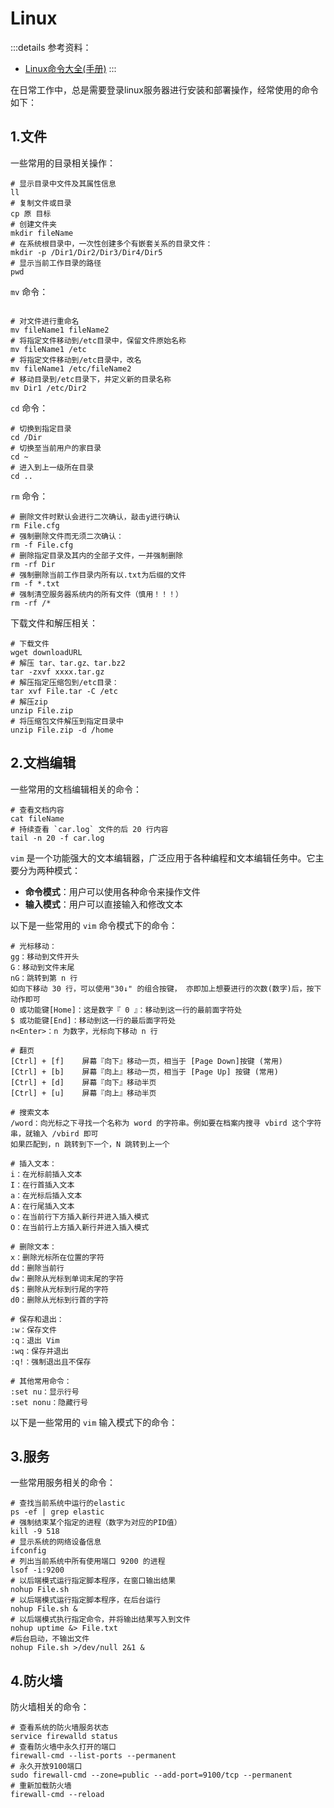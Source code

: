 # Linux

:::details 参考资料：

- [Linux命令大全(手册)](https://www.linuxcool.com/)
  :::

在日常工作中，总是需要登录linux服务器进行安装和部署操作，经常使用的命令如下：

## 1.文件

一些常用的目录相关操作：

```shell
# 显示目录中文件及其属性信息
ll
# 复制文件或目录
cp 原 目标
# 创建文件夹
mkdir fileName
# 在系统根目录中，一次性创建多个有嵌套关系的目录文件：
mkdir -p /Dir1/Dir2/Dir3/Dir4/Dir5
# 显示当前工作目录的路径
pwd
```

`mv` 命令：

```shell

# 对文件进行重命名
mv fileName1 fileName2
# 将指定文件移动到/etc目录中，保留文件原始名称
mv fileName1 /etc
# 将指定文件移动到/etc目录中，改名
mv fileName1 /etc/fileName2
# 移动目录到/etc目录下，并定义新的目录名称
mv Dir1 /etc/Dir2
```

`cd` 命令：

```shell
# 切换到指定目录
cd /Dir 
# 切换至当前用户的家目录
cd ~ 
# 进入到上一级所在目录
cd .. 
```

`rm` 命令：

```shell
# 删除文件时默认会进行二次确认，敲击y进行确认
rm File.cfg
# 强制删除文件而无须二次确认：
rm -f File.cfg 
# 删除指定目录及其内的全部子文件，一并强制删除
rm -rf Dir 
# 强制删除当前工作目录内所有以.txt为后缀的文件
rm -f *.txt 
# 强制清空服务器系统内的所有文件（慎用！！！）
rm -rf /*
```

下载文件和解压相关：

```shell
# 下载文件
wget downloadURL
# 解压 tar、tar.gz、tar.bz2
tar -zxvf xxxx.tar.gz
# 解压指定压缩包到/etc目录：
tar xvf File.tar -C /etc 
# 解压zip
unzip File.zip
# 将压缩包文件解压到指定目录中
unzip File.zip -d /home
```

## 2.文档编辑

一些常用的文档编辑相关的命令：

```shell
# 查看文档内容
cat fileName
# 持续查看 `car.log` 文件的后 20 行内容
tail -n 20 -f car.log
```

`vim` 是一个功能强大的文本编辑器，广泛应用于各种编程和文本编辑任务中。它主要分为两种模式：

- **命令模式**：用户可以使用各种命令来操作文件
- **输入模式**：用户可以直接输入和修改文本

以下是一些常用的 `vim` 命令模式下的命令：

```text
# 光标移动：
gg：移动到文件开头
G：移动到文件末尾
nG：跳转到第 n 行
如向下移动 30 行，可以使用"30↓" 的组合按键， 亦即加上想要进行的次数(数字)后，按下动作即可
0 或功能键[Home]：这是数字『 0 』：移动到这一行的最前面字符处
$ 或功能键[End]：移动到这一行的最后面字符处
n<Enter>：n 为数字，光标向下移动 n 行

# 翻页
[Ctrl] + [f]	屏幕『向下』移动一页，相当于 [Page Down]按键 (常用)
[Ctrl] + [b]	屏幕『向上』移动一页，相当于 [Page Up] 按键 (常用)
[Ctrl] + [d]	屏幕『向下』移动半页
[Ctrl] + [u]	屏幕『向上』移动半页

# 搜索文本
/word：向光标之下寻找一个名称为 word 的字符串。例如要在档案内搜寻 vbird 这个字符串，就输入 /vbird 即可
如果匹配到，n 跳转到下一个，N 跳转到上一个

# 插入文本：
i：在光标前插入文本
I：在行首插入文本
a：在光标后插入文本
A：在行尾插入文本
o：在当前行下方插入新行并进入插入模式
O：在当前行上方插入新行并进入插入模式

# 删除文本：
x：删除光标所在位置的字符
dd：删除当前行
dw：删除从光标到单词末尾的字符
d$：删除从光标到行尾的字符
d0：删除从光标到行首的字符

# 保存和退出：
:w：保存文件
:q：退出 Vim
:wq：保存并退出
:q!：强制退出且不保存

# 其他常用命令：
:set nu：显示行号
:set nonu：隐藏行号
```

以下是一些常用的 `vim` 输入模式下的命令：

## 3.服务

一些常用服务相关的命令：

```shell
# 查找当前系统中运行的elastic
ps -ef | grep elastic
# 强制结束某个指定的进程（数字为对应的PID值）
kill -9 518
# 显示系统的网络设备信息
ifconfig
# 列出当前系统中所有使用端口 9200 的进程
lsof -i:9200
# 以后端模式运行指定脚本程序，在窗口输出结果
nohup File.sh 
# 以后端模式运行指定脚本程序，在后台运行
nohup File.sh &
# 以后端模式执行指定命令，并将输出结果写入到文件
nohup uptime &> File.txt
#后台启动，不输出文件
nohup File.sh >/dev/null 2&1 &
```

## 4.防火墙

防火墙相关的命令：

```shell
# 查看系统的防火墙服务状态
service firewalld status
# 查看防火墙中永久打开的端口
firewall-cmd --list-ports --permanent
# 永久开放9100端口
sudo firewall-cmd --zone=public --add-port=9100/tcp --permanent
# 重新加载防火墙
firewall-cmd --reload
```